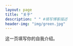 ```yaml
---
layout: page
title: "关于"
description: " " #填写博客描述
header-img: "img/green.jpg"
---
```


这一页填写你的自我介绍。





